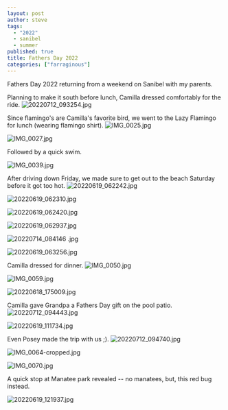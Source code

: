 ```yaml
---
layout: post
author: steve
tags:
  - "2022"
  - sanibel
  - summer
published: true
title: Fathers Day 2022
categories: ["farraginous"]
---
```

Fathers Day 2022 returning from a weekend on Sanibel with my parents.  

Planning to make it south before lunch, Camilla dressed comfortably for the ride.
![20220712_093254.jpg]({{site.baseurl}}/assets/media/20220712_093254.jpg)

Since flamingo's are Camilla's favorite bird, we went to the Lazy Flamingo for lunch (wearing flamingo shirt).
![IMG_0025.jpg]({{site.baseurl}}/assets/media/IMG_0025.jpg)

![IMG_0027.jpg]({{site.baseurl}}/assets/media/IMG_0027.jpg)

Followed by a quick swim.

![IMG_0039.jpg]({{site.baseurl}}/assets/media/IMG_0039.jpg)

After driving down Friday, we made sure to get out to the beach Saturday before it got too hot.
![20220619_062242.jpg]({{site.baseurl}}/assets/media/20220619_062242.jpg)

![20220619_062310.jpg]({{site.baseurl}}/assets/media/20220619_062310.jpg)

![20220619_062420.jpg]({{site.baseurl}}/assets/media/20220619_062420.jpg)

![20220619_062937.jpg]({{site.baseurl}}/assets/media/20220619_062937.jpg)

![20220714_084146 .jpg]({{site.baseurl}}/assets/media/20220714_084146.jpg)

![20220619_063256.jpg]({{site.baseurl}}/assets/media/20220619_063256.jpg)

Camilla dressed for dinner.
![IMG_0050.jpg]({{site.baseurl}}/assets/media/IMG_0050.jpg)

![IMG_0059.jpg]({{site.baseurl}}/assets/media/IMG_0059.jpg)

![20220618_175009.jpg]({{site.baseurl}}/assets/media/20220618_175009.jpg)

Camilla gave Grandpa a Fathers Day gift on the pool patio.
![20220712_094443.jpg]({{site.baseurl}}/assets/media/20220712_094443.jpg)

![20220619_111734.jpg]({{site.baseurl}}/assets/media/20220619_111734.jpg)

Even Posey made the trip with us ;).
![20220712_094740.jpg]({{site.baseurl}}/assets/media/20220712_094740.jpg)

![IMG_0064-cropped.jpg]({{site.baseurl}}/assets/media/IMG_0064-cropped.jpg)

![IMG_0070.jpg]({{site.baseurl}}/assets/media/IMG_0070.jpg)

A quick stop at Manatee park revealed -- no manatees, but, this red bug instead.

![20220619_121937.jpg]({{site.baseurl}}/assets/media/20220619_121937.jpg)
